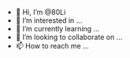 - 👋 Hi, I’m @80Li
- 👀 I’m interested in ...
- 🌱 I’m currently learning ...
- 💞️ I’m looking to collaborate on ...
- 📫 How to reach me ...

<!---
80Li/80Li is a ✨ special ✨ repository because its `README.md` (this file) appears on your GitHub profile.
You can click the Preview link to take a look at your changes.
--->
